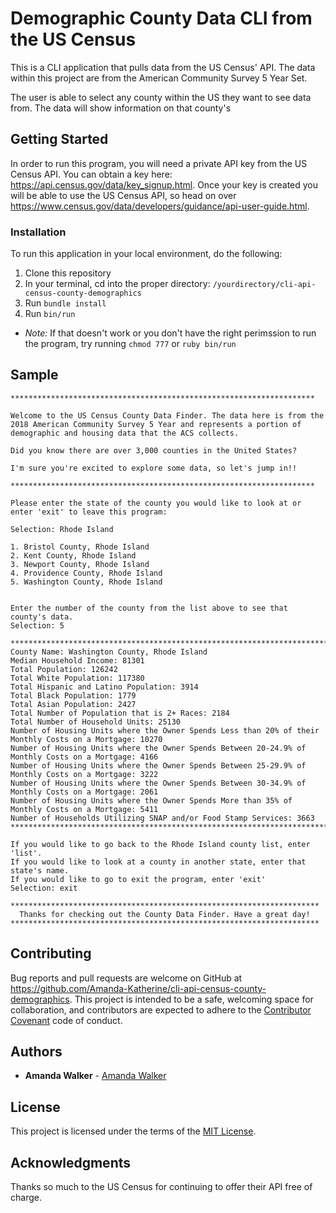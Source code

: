 # Demographic County Data CLI from the US Census
This is a CLI application that pulls data from the US Census' API.  The data within this project are from the American Community Survey 5 Year Set.  

The user is able to select any county within the US they want to see data from.  The data will show information on that county's 


## Getting Started

In order to run this program, you will need a private API key from the US Census API.  You can obtain a key here: https://api.census.gov/data/key_signup.html. Once your key is created you will be able to use the US Census API, so head on over https://www.census.gov/data/developers/guidance/api-user-guide.html.

### Installation

To run this application in your local environment, do the following:

1. Clone this repository
2. In your terminal, cd into the proper directory: `/yourdirectory/cli-api-census-county-demographics`
3. Run `bundle install`
4. Run `bin/run` 
- *Note:* If that doesn't work or you don't have the right perimssion to run the program, try running `chmod 777` or  `ruby bin/run`

## Sample

```
********************************************************************

Welcome to the US Census County Data Finder. The data here is from the 2018 American Community Survey 5 Year and represents a portion of demographic and housing data that the ACS collects.

Did you know there are over 3,000 counties in the United States?

I'm sure you're excited to explore some data, so let's jump in!!

********************************************************************

Please enter the state of the county you would like to look at or enter 'exit' to leave this program:

Selection: Rhode Island

1. Bristol County, Rhode Island
2. Kent County, Rhode Island
3. Newport County, Rhode Island
4. Providence County, Rhode Island
5. Washington County, Rhode Island


Enter the number of the county from the list above to see that county's data.
Selection: 5

**************************************************************************************************************
County Name: Washington County, Rhode Island
Median Household Income: 81301
Total Population: 126242
Total White Population: 117380
Total Hispanic and Latino Population: 3914
Total Black Population: 1779
Total Asian Population: 2427
Total Number of Population that is 2+ Races: 2184
Total Number of Household Units: 25130
Number of Housing Units where the Owner Spends Less than 20% of their Monthly Costs on a Mortgage: 10270
Number of Housing Units where the Owner Spends Between 20-24.9% of Monthly Costs on a Mortgage: 4166
Number of Housing Units where the Owner Spends Between 25-29.9% of Monthly Costs on a Mortgage: 3222
Number of Housing Units where the Owner Spends Between 30-34.9% of Monthly Costs on a Mortgage: 2061
Number of Housing Units where the Owner Spends More than 35% of Monthly Costs on a Mortgage: 5411
Number of Households Utilizing SNAP and/or Food Stamp Services: 3663
**************************************************************************************************************

If you would like to go back to the Rhode Island county list, enter 'list'.
If you would like to look at a county in another state, enter that state's name.
If you would like to go to exit the program, enter 'exit'
Selection: exit

*********************************************************************
  Thanks for checking out the County Data Finder. Have a great day!
*********************************************************************
```

## Contributing

Bug reports and pull requests are welcome on GitHub at https://github.com/Amanda-Katherine/cli-api-census-county-demographics. This project is intended to be a safe, welcoming space for collaboration, and contributors are expected to adhere to the [Contributor Covenant](contributor-covenant.org) code of conduct.

## Authors

* **Amanda Walker** - [Amanda Walker](https://github.com/Amanda-Katherine)

## License

This project is licensed under the terms of the [MIT License](http://opensource.org/licenses/MIT).

## Acknowledgments

Thanks so much to the US Census for continuing to offer their API free of charge. 